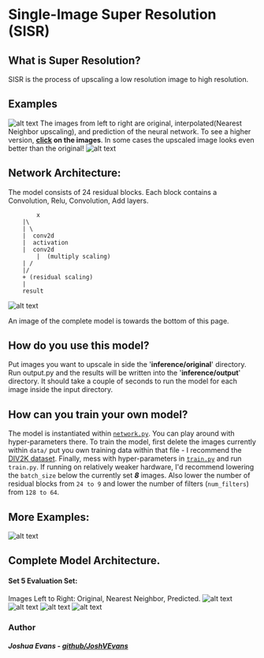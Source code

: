 # Single-Image Super Resolution (SISR)
## What is Super Resolution?
SISR is the process of upscaling a low resolution image to high resolution.

## Examples
![alt text](evaluation/Combined/000000000029.jpg)
The images from left to right are original, interpolated(Nearest Neighbor upscaling), and prediction of the neural network. To see a higher version, **[click](https://github.com/JoshVEvans/Super-Resolution/tree/master/evaluation/Combined) on the images**. In some cases the upscaled image looks even better than the original!
![alt text](evaluation/Combined/000000001300.jpg)

## Network Architecture:
The model consists of 24 residual blocks. Each block contains a Convolution, Relu, Convolution, Add layers.

            x
		|\
		| \
		|  conv2d
		|  activation
		|  conv2d
            |  (multiply scaling)
		| /
		|/
		+ (residual scaling)
		|
		result
![alt text](data/model_small.png)

An image of the complete model is towards the bottom of this page.

## How do you use this model?
Put images you want to upscale in side the '**inference/original**' directory. Run output.py and the results will be written into the '**inference/output**' directory. It should take a couple of seconds to run the model for each image inside the input directory.

## How can you train your own model?
The model is instantiated within [`network.py`](https://github.com/JoshVEvans/Super-Resolution/blob/master/network.py). You can play around with hyper-parameters there. To train the model, first delete the images currently within `data/` put you own training data within that file - I recommend the [DIV2K dataset](https://data.vision.ee.ethz.ch/cvl/DIV2K/). Finally, mess with hyper-parameters in [`train.py`](https://github.com/JoshVEvans/Super-Resolution/blob/master/train.py) and run `train.py`. If running on relatively weaker hardware, I'd recommend lowering the `batch_size` below the currently set ***8*** images. Also lower the number of residual blocks from `24 to 9` and lower the number of filters (`num_filters`) from `128 to 64`.

## More Examples:
![alt text](data/model_small.png)

## Complete Model Architecture.
#### Set 5 Evaluation Set:
Images Left to Right: Original, Nearest Neighbor, Predicted.
![alt text](evaluation/Combined/baboon.png)
![alt text](evaluation/Combined/baby.png)
![alt text](evaluation/Combined/butterfly.png)
![alt text](evaluation/Combined/comic.png)


### Author
##### Joshua Evans - [github/JoshVEvans](https://github.com/JoshVEvans)

